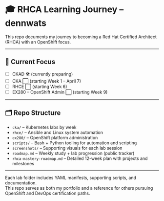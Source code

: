 # 🎓 RHCA Learning Journey – dennwats

This repo documents my journey to becoming a Red Hat Certified Architect (RHCA) with an OpenShift focus.

---

## 🧭 Current Focus

- [ ] CKAD 🛠️ (currently preparing)
- [ ] CKA ⬜ (starting Week 1 – April 7)
- [ ] RHCE ⬜ (starting Week 6)
- [ ] EX280 – OpenShift Admin ⬜ (starting Week 9)

---

## 🗂️ Repo Structure

- `cka/` – Kubernetes labs by week
- `rhce/` – Ansible and Linux system automation
- `ex280/` – OpenShift platform administration
- `scripts/` – Bash + Python tooling for automation and scripting
- `screenshots/` – Supporting visuals for each lab session
- `roadmap.md` – Weekly study + lab progression (public tracker)
- `rhca-mastery-roadmap.md` – Detailed 12-week plan with projects and milestones

---

Each lab folder includes YAML manifests, supporting scripts, and documentation.  
This repo serves as both my portfolio and a reference for others pursuing OpenShift and DevOps certification paths.

